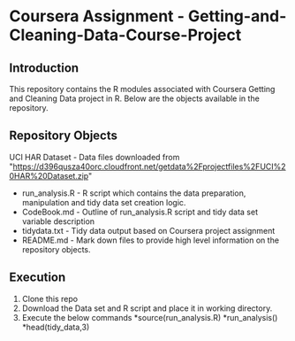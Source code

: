 # Coursera Assignment - Getting-and-Cleaning-Data-Course-Project 

## Introduction

This repository contains the R modules associated with Coursera Getting and Cleaning Data project in R. Below are the objects available in the repository.

## Repository Objects

UCI HAR Dataset - Data files downloaded from "https://d396qusza40orc.cloudfront.net/getdata%2Fprojectfiles%2FUCI%20HAR%20Dataset.zip"
* run_analysis.R - R script which contains the data preparation,  manipulation and tidy data set creation logic. 
* CodeBook.md - Outline of run_analysis.R script and tidy data set variable description
* tidydata.txt - Tidy data output based on Coursera project assignment
* README.md - Mark down files to provide high level information on the repository objects. 

## Execution

1. Clone this repo
2. Download the Data set and R script and place it in working directory. 
3. Execute the below commands
*source(run_analysis.R)
*run_analysis()
*head(tidy_data,3)
